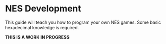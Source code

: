 # NES Development

This guide will teach you how to program your own NES games. Some basic hexadecimal knowledge is required.

**THIS IS A WORK IN PROGRESS**
